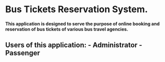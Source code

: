 # Bus Tickets Reservation System.
#### This application is designed to serve the purpose of online booking and reservation of bus tickets of various bus travel agencies.

## Users of this application: - Administrator - Passenger


